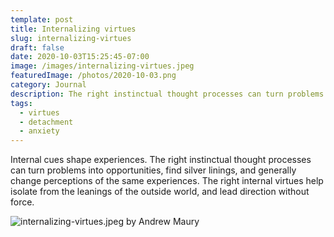 ```yaml
---
template: post
title: Internalizing virtues
slug: internalizing-virtues
draft: false
date: 2020-10-03T15:25:45-07:00
image: /images/internalizing-virtues.jpeg
featuredImage: /photos/2020-10-03.png
category: Journal
description: The right instinctual thought processes can turn problems into opportunities, find silver linings, and generally change perceptions of the same experiences
tags:
  - virtues
  - detachment
  - anxiety
---
```

Internal cues shape experiences. The right instinctual thought processes can turn problems into opportunities, find silver linings, and generally change perceptions of the same experiences. The right internal virtues help isolate from the leanings of the outside world, and lead direction without force.

![internalizing-virtues.jpeg by Andrew Maury](/images/internalizing-virtues.jpeg)
